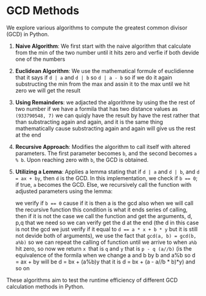 # GCD Methods

We explore various algorithms to compute the greatest common divisor (GCD) in Python.

1. **Naive Algorithm**: We first start with the naive algorithm that calculate from the min of the two number until it hits zero and verfie if both devide one of the numbers

2. **Euclidean Algorithm**: We use the mathematical formule of euclidienne that it says if `d | a` and `d | b` so `d | a - b` so if we do it again substructing the min from the max and assin it to the max until we hit zero we will get the result

3. **Using Remainders**: we adjacted the algorithme by using the the rest of two number if we have a formila that has two distance values as `(933790548, 7)` we can quiqly have the result by have the rest rather that than substracting again and again, and it is the same thing mathematically cause substracting again and again will give us the rest at the end

4. **Recursive Approach**: Modifies the algorithm to call itself with altered parameters. The first parameter becomes `b`, and the second becomes `a % b`. Upon reaching zero with `b`, the GCD is obtained.

5. **Utilizing a Lemma**: Applies a lemma stating that if `d | a` and `d | b`, and `d = ax + by`, then `d` is the GCD. In this implementation, we check if `b == 0`; if true, `a` becomes the GCD. Else, we recursively call the function with adjusted parameters using the lemma:

    we verify if `b == 0` cause if it is then a is the gcd also when we will call the recursive function this condition is what it ends series of calling, then if it is not the case we call the function and get the arguments, d, p,q that we need so we can verify get the d at the end (the d in this case is not the gcd we just verify if it equal to `d == a * x + b * y` but it is still not devide both of arguments), we use the fact that `gcd(a, b) = gcd(b, a%b)` so we can repeat the calling of function until we arrive to when `a%b` hit zero, so now we return `x `that is `q` and `y` that is `p - q (a//b)` (is the equivalence of the formila when we change a and b by b and a%b so d = ax + by will be d = bx + (a%b)y that it is d = bx + (a - a//b * b)*y) and so on

These algorithms aim to test the runtime efficiency of different GCD calculation methods in Python.
